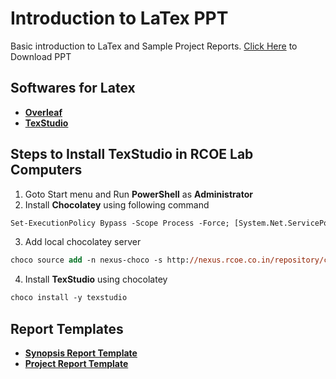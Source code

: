 # Introduction to LaTex PPT
Basic introduction to LaTex and Sample Project Reports. [Click Here](https://github.com/shiburaj/latex-workshop-ppt/releases/download/v1/Final.pdf) to Download PPT

## Softwares for Latex
- [**Overleaf**](https://www.overleaf.com/)
- [**TexStudio**](https://www.texstudio.org/)

## Steps to Install TexStudio in RCOE Lab Computers
1. Goto Start menu and Run **PowerShell** as **Administrator**
2. Install **Chocolatey** using following command
```ps
Set-ExecutionPolicy Bypass -Scope Process -Force; [System.Net.ServicePointManager]::SecurityProtocol = [System.Net.ServicePointManager]::SecurityProtocol -bor 3072; iex ((New-Object System.Net.WebClient).DownloadString('https://community.chocolatey.org/install.ps1'))
```
3. Add local chocolatey server
```ps
choco source add -n nexus-choco -s http://nexus.rcoe.co.in/repository/choco/ --priority=1
```
4. Install **TexStudio** using chocolatey
```ps
choco install -y texstudio
```

## Report Templates
- [**Synopsis Report Template**](https://github.com/shiburaj/latex-synopsis-report)
- [**Project Report Template**](https://github.com/shiburaj/latex-project-report)